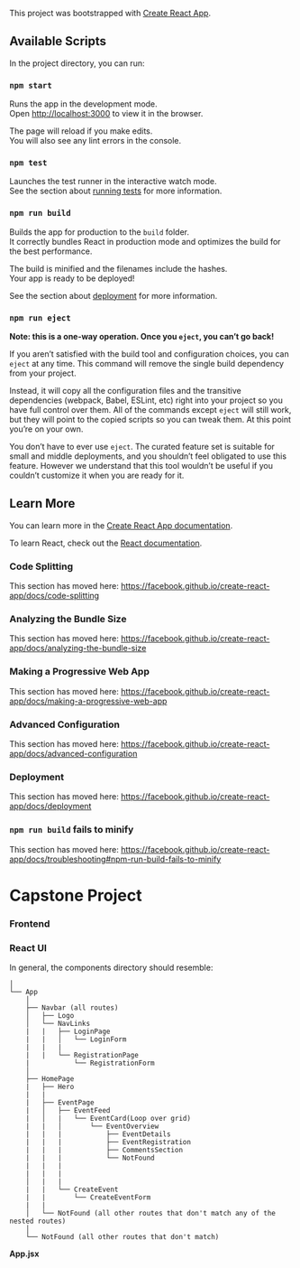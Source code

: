 This project was bootstrapped with [Create React App](https://github.com/facebook/create-react-app).

## Available Scripts

In the project directory, you can run:

### `npm start`

Runs the app in the development mode.<br />
Open [http://localhost:3000](http://localhost:3000) to view it in the browser.

The page will reload if you make edits.<br />
You will also see any lint errors in the console.

### `npm test`

Launches the test runner in the interactive watch mode.<br />
See the section about [running tests](https://facebook.github.io/create-react-app/docs/running-tests) for more information.

### `npm run build`

Builds the app for production to the `build` folder.<br />
It correctly bundles React in production mode and optimizes the build for the best performance.

The build is minified and the filenames include the hashes.<br />
Your app is ready to be deployed!

See the section about [deployment](https://facebook.github.io/create-react-app/docs/deployment) for more information.

### `npm run eject`

**Note: this is a one-way operation. Once you `eject`, you can’t go back!**

If you aren’t satisfied with the build tool and configuration choices, you can `eject` at any time. This command will remove the single build dependency from your project.

Instead, it will copy all the configuration files and the transitive dependencies (webpack, Babel, ESLint, etc) right into your project so you have full control over them. All of the commands except `eject` will still work, but they will point to the copied scripts so you can tweak them. At this point you’re on your own.

You don’t have to ever use `eject`. The curated feature set is suitable for small and middle deployments, and you shouldn’t feel obligated to use this feature. However we understand that this tool wouldn’t be useful if you couldn’t customize it when you are ready for it.

## Learn More

You can learn more in the [Create React App documentation](https://facebook.github.io/create-react-app/docs/getting-started).

To learn React, check out the [React documentation](https://reactjs.org/).

### Code Splitting

This section has moved here: https://facebook.github.io/create-react-app/docs/code-splitting

### Analyzing the Bundle Size

This section has moved here: https://facebook.github.io/create-react-app/docs/analyzing-the-bundle-size

### Making a Progressive Web App

This section has moved here: https://facebook.github.io/create-react-app/docs/making-a-progressive-web-app

### Advanced Configuration

This section has moved here: https://facebook.github.io/create-react-app/docs/advanced-configuration

### Deployment

This section has moved here: https://facebook.github.io/create-react-app/docs/deployment

### `npm run build` fails to minify

This section has moved here: https://facebook.github.io/create-react-app/docs/troubleshooting#npm-run-build-fails-to-minify


# Capstone Project

### Frontend

### React UI

In general, the components directory should resemble:

```text
│
└── App
    │
    ├── Navbar (all routes)
    │   ├── Logo
    │   └── NavLinks
    |   |   ├── LoginPage
    |   |   │   └── LoginForm
    |   |   |
    |   |   └── RegistrationPage
    |           └── RegistrationForm
    │
    ├── HomePage
    |   ├── Hero
    |   |
    |   ├── EventPage
    |   │   ├── EventFeed
    |   │   |   └── EventCard(Loop over grid)
    |   |   │       └── EventOverview
    |   |   |           ├── EventDetails
    |   |   |           ├── EventRegistration
    |   |   |           ├── CommentsSection
    |   |   |           └── NotFound
    |   |   |
    |   |   |
    │   |   |
    |   |   └── CreateEvent
    |   |       └── CreateEventForm
    |   |
    │   └── NotFound (all other routes that don't match any of the nested routes)
    │
    └── NotFound (all other routes that don't match)
```

**App.jsx**
